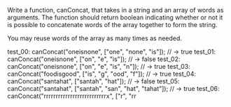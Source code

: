 Write a function, canConcat, that takes in a string and an array of words as arguments. The function should return boolean indicating whether or not it is possible to concatenate words of the array together to form the string.

You may reuse words of the array as many times as needed.

test_00:
canConcat("oneisnone", ["one", "none", "is"]); // -> true
test_01:
canConcat("oneisnone", ["on", "e", "is"]); // -> false
test_02:
canConcat("oneisnone", ["on", "e", "is", "n"]); // -> true
test_03:
canConcat("foodisgood", ["is", "g", "ood", "f"]); // -> true
test_04:
canConcat("santahat", ["santah", "hat"]); // -> false
test_05:
canConcat("santahat", ["santah", "san", "hat", "tahat"]); // -> true
test_06:
canConcat("rrrrrrrrrrrrrrrrrrrrrrrrrrx", ["r", "rr